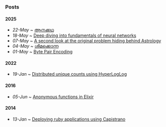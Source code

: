 ### Posts

#### 2025

-   _22-May_ ~ [ആനക്കഥ](#aanakkadha.md)
-   _18-May_ ~ [Deep diving into fundamentals of neural networks](#nn-fundamentals-deepdive.md)
-   _07-May_ ~ [A second look at the original problem hiding behind Astrology](#astrology.md)
-   _04-May_ ~ [ശീമക്കൊന്ന](#sheemakonna.md)
-   _01-May_ ~ [Byte Pair Encoding](#byte-pair-encoding.md)

#### 2022

-   _19-Jan_ ~ [Distributed unique counts using HyperLogLog](#unique-counts-using-hyperloglog.md)

#### 2016

-   _05-Jun_ ~ [Anonymous functions in Elixir](#anonymous-functions-in-elixir.md)

#### 2014

-   _13-Jan_ ~ [Deploying ruby applications using Capistrano](#capistrano.md)

